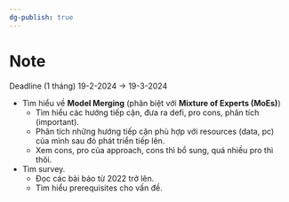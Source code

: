 ```yaml
---
dg-publish: true
---
```


# Note

Deadline (1 tháng) 19-2-2024 -> 19-3-2024
- Tìm hiểu về **Model Merging** (phân biệt với **Mixture of Experts (MoEs)**)
	- Tìm hiểu các hướng tiếp cận, đưa ra defi, pro cons, phân tích (important).
	- Phân tích những hướng tiếp cận phù hợp với resources (data, pc) của mình sau đó phát triển tiếp lên.
	- Xem cons, pro của approach, cons thì bổ sung, quá nhiều pro thì thôi.
- Tìm survey.
	- Đọc các bài báo từ 2022 trở lên.
	- Tìm hiểu prerequisites cho vấn đề.
